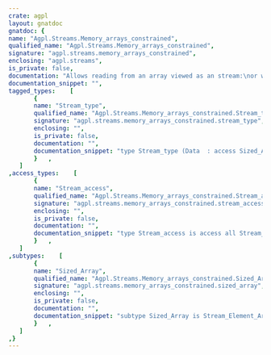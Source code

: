 ```yaml
---
crate: agpl
layout: gnatdoc
gnatdoc: {
name: "Agpl.Streams.Memory_arrays_constrained",
qualified_name: "Agpl.Streams.Memory_arrays_constrained",
signature: "agpl.streams.memory_arrays_constrained",
enclosing: "agpl.streams",
is_private: false,
documentation: "Allows reading from an array viewed as an stream:\nor writing to it.\nMixing the two operations is erroneous.\n\n@formal Size",
documentation_snippet: "",
tagged_types:    [
       {
       name: "Stream_type",
       qualified_name: "Agpl.Streams.Memory_arrays_constrained.Stream_type",
       signature: "agpl.streams.memory_arrays_constrained.stream_type",
       enclosing: "",
       is_private: false,
       documentation: "",
       documentation_snippet: "type Stream_type (Data  : access Sized_Array) is new\n   Ada.Streams.Root_Stream_Type with private;",
       }   ,
   ]
,access_types:    [
       {
       name: "Stream_access",
       qualified_name: "Agpl.Streams.Memory_arrays_constrained.Stream_access",
       signature: "agpl.streams.memory_arrays_constrained.stream_access",
       enclosing: "",
       is_private: false,
       documentation: "",
       documentation_snippet: "type Stream_access is access all Stream_type;",
       }   ,
   ]
,subtypes:    [
       {
       name: "Sized_Array",
       qualified_name: "Agpl.Streams.Memory_arrays_constrained.Sized_Array",
       signature: "agpl.streams.memory_arrays_constrained.sized_array",
       enclosing: "",
       is_private: false,
       documentation: "",
       documentation_snippet: "subtype Sized_Array is Stream_Element_Array (1 .. Size);",
       }   ,
   ]
,}
---
```

